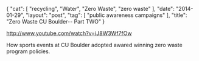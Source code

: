 {
   "cat": [
      "recycling",
      "Water",
      "Zero Waste",
      "zero waste"
   ],
   "date": "2014-01-29",
   "layout": "post",
   "tag": [
      "public awareness campaigns"
   ],
   "title": "Zero Waste CU Boulder-- Part TWO"
}

http://www.youtube.com/watch?v=iJ8W3Wf7fOw  

How sports events at CU Boulder adopted awared winning zero waste program policies.